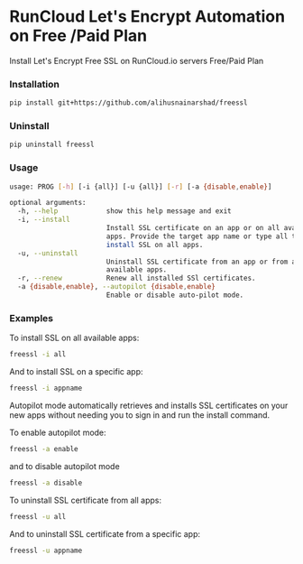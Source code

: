 
# RunCloud Let's Encrypt Automation on  Free /Paid Plan
Install Let's Encrypt Free SSL on RunCloud.io servers Free/Paid Plan

### Installation
```bash
pip install git+https://github.com/alihusnainarshad/freessl
```

### Uninstall
```bash
pip uninstall freessl
```

### Usage
```bash
usage: PROG [-h] [-i {all}] [-u {all}] [-r] [-a {disable,enable}]

optional arguments:
  -h, --help            show this help message and exit
  -i, --install
                        Install SSL certificate on an app or on all available
                        apps. Provide the target app name or type all to
                        install SSL on all apps.
  -u, --uninstall
                        Uninstall SSL certificate from an app or from all
                        available apps.
  -r, --renew           Renew all installed SSl certificates.
  -a {disable,enable}, --autopilot {disable,enable}
                        Enable or disable auto-pilot mode.
```

### Examples
To install SSL on all available apps:
```bash
freessl -i all
```
And to install SSL on a specific app:
```bash
freessl -i appname
```

Autopilot mode automatically retrieves and installs SSL certificates on your new apps without needing you to sign in and run the install command.

To enable autopilot mode:
```bash
freessl -a enable

```
and to disable autopilot mode
```bash
freessl -a disable
```
To uninstall SSL certificate from all apps:
```bash
freessl -u all
```

And to uninstall SSL certificate from a specific app:
```bash
freessl -u appname
```
